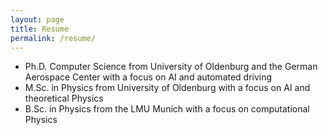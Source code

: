 ```yaml
---
layout: page
title: Resume
permalink: /resume/
---
```

 
- Ph.D. Computer Science from University of Oldenburg and the German Aerospace Center with a focus on AI and automated driving
- M.Sc. in Physics from University of Oldenburg with a focus on AI and theoretical Physics
- B.Sc. in Physics from the LMU Munich with a focus on computational Physics
